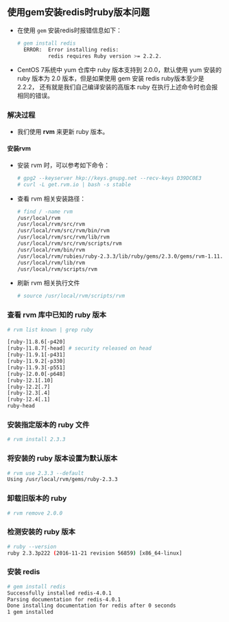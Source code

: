 ## 使用gem安装redis时ruby版本问题
- 在使用 `gem` 安装redis时报错信息如下：

  ``` bash
  # gem install redis
    ERROR:  Error installing redis:
            redis requires Ruby version >= 2.2.2.
  ```
- CentOS 7系统中 yum 仓库中 ruby 版本支持到 2.0.0，默认使用 yum 安装的 ruby 版本为 2.0 版本，但是如果使用 gem 安装 redis ruby版本至少是 2.2.2，
还有就是我们自己编译安装的高版本 ruby 在执行上述命令时也会报相同的错误。

### 解决过程
- 我们使用 **rvm** 来更新 ruby 版本。
#### 安装rvm
- 安装 rvm 时，可以参考如下命令：
  ``` bash
  # gpg2 --keyserver hkp://keys.gnupg.net --recv-keys D39DC0E3
  # curl -L get.rvm.io | bash -s stable
  ```
- 查看 rvm 相关安装路径：
  ``` bash
  # find / -name rvm
  /usr/local/rvm
  /usr/local/rvm/src/rvm
  /usr/local/rvm/src/rvm/bin/rvm
  /usr/local/rvm/src/rvm/lib/rvm
  /usr/local/rvm/src/rvm/scripts/rvm
  /usr/local/rvm/bin/rvm
  /usr/local/rvm/rubies/ruby-2.3.3/lib/ruby/gems/2.3.0/gems/rvm-1.11.3.9/lib/rvm   # 出现这个是因为我已经安装好了ruby
  /usr/local/rvm/lib/rvm
  /usr/local/rvm/scripts/rvm
  ```
- 刷新 rvm 相关执行文件
  ``` bash
  # source /usr/local/rvm/scripts/rvm
  ```
### 查看 rvm 库中已知的 ruby 版本
  ``` bash
  # rvm list known | grep ruby
  
  [ruby-]1.8.6[-p420]
  [ruby-]1.8.7[-head] # security released on head
  [ruby-]1.9.1[-p431]
  [ruby-]1.9.2[-p330]
  [ruby-]1.9.3[-p551]
  [ruby-]2.0.0[-p648]
  [ruby-]2.1[.10]
  [ruby-]2.2[.7]
  [ruby-]2.3[.4]
  [ruby-]2.4[.1]
  ruby-head
  ```
### 安装指定版本的 ruby 文件
  ``` bash
  # rvm install 2.3.3
  ```
### 将安装的 ruby 版本设置为默认版本
  ``` bash
  # rvm use 2.3.3 --default
  Using /usr/local/rvm/gems/ruby-2.3.3
  ```
### 卸载旧版本的 ruby
  ``` bash
  # rvm remove 2.0.0
  ```
### 检测安装的 ruby 版本
  ``` bash
  # ruby --version
  ruby 2.3.3p222 (2016-11-21 revision 56859) [x86_64-linux]
  ```
### 安装 redis
  ``` bash
  # gem install redis
  Successfully installed redis-4.0.1
  Parsing documentation for redis-4.0.1
  Done installing documentation for redis after 0 seconds
  1 gem installed
  ```
  





